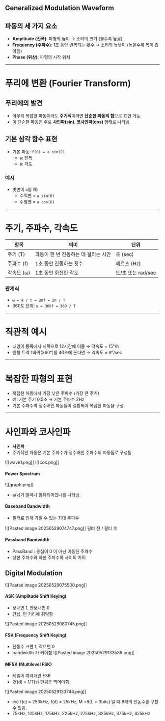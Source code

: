 
## Generalized Modulation Waveform

## 파동의 세 가지 요소
- **Amplitude (진폭)**: 파형의 높이 → 소리의 크기 (클수록 높음)
- **Frequency (주파수)**: 1초 동안 반복되는 횟수 → 소리의 높낮이 (높을수록 폭이 좁아짐)
- **Phase (위상)**: 파형의 시작 위치

---

# 푸리에 변환 (Fourier Transform)

## 푸리에의 발견
- 아무리 복잡한 파동이라도 **주기적**이라면 **단순한 파동의 합**으로 표현 가능.
- 이 단순한 파동은 주로 **사인파(sin), 코사인파(cos)** 형태로 나타냄.

## 기본 삼각 함수 표현
- 기본 파동: `f(θ) = a sin(θ)`  
  - `a`: 진폭
  - `θ`: 각도

### 예시
- 빗변이 `a`일 때:
  - 수직변 = `a sin(θ)`
  - 수평변 = `a cos(θ)`

---

# 주기, 주파수, 각속도

| 항목     | 의미                              | 단위        |
|----------|-----------------------------------|-------------|
| 주기 (T) | 파동이 한 번 진동하는 데 걸리는 시간 | 초 (sec)     |
| 주파수 (f) | 1초 동안 진동하는 횟수             | 헤르츠 (Hz) |
| 각속도 (ω) | 1초 동안 회전한 각도                | 도/초 또는 rad/sec |

### 관계식
- `ω = θ / t = 2πf = 2π / T`
- 360도 단위: `ω = 360f = 360 / T`

---

# 직관적 예시
- 태양이 동쪽에서 서쪽으로 12시간에 이동 → 각속도 = 15°/h
- 원형 트랙 1바퀴(360°)를 40초에 돈다면 → 각속도 = 9°/sec

---

# 복잡한 파형의 표현

- 복잡한 파동에서 가장 낮은 주파수 (가장 큰 주기)
- 예: 기본 주기 0.5초 → 기본 주파수 2Hz
- 기본 주파수의 정수배인 파동들이 결합되어 복잡한 파동을 구성

---

# 사인파와 코사인파

- **사인파**
- 주기적인 파동은 기본 주파수가 정수배인 주파수의 파동들로 구성됨

![[wave1.png]]
![[cos.png]]

#### Power Spectrum

![[graph.png]]
- a(k)가 얼마나 함유되어있나를 나타냄.

#### Baseband Bandwidth

- 필터로 인해 가질 수 있는 최대 주파수

![[Pasted image 20250529074747.png]]
필터 전 / 필터 후

#### Passband Bandwidth

- PassBand : 중심이 0 이 아닌 이동된 주파수
- 상한 주파수와 하한 주파수의 사이의 차이


## Digital Modulation

![[Pasted image 20250529075500.png]]

#### ASK (Amplitude Shift Keying)

- 보내면 1, 안보내면 0
- 간섭, 먼 거리에 취약함
 
![[Pasted image 20250529080745.png]]

#### FSK (Frequency Shift Keying)

- 진동수 크면 1, 작으면 0
- bandwidth 가 커야함
![[Pasted image 20250529133539.png]]

#### MFSK (Multilevel FSK)

- 레벨이 여러개인 FSK
- 2f(d) = 1/T(s) 만큼은 띄어야함.

![[Pasted image 20250529133744.png]]

- ex) f(c) = 250kHz, f(d) = 25kHz, M =8(L = 3bits) 일 때 8개의 진동수를 구할 수 있음. 
- 75kHz, 125kHz, 175kHz, 225kHz, 275kHz, 325kHz, 375kHz, 425kHz
